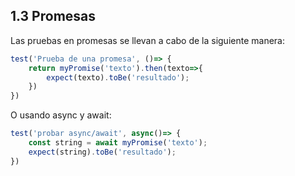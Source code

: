 ## 1.3 Promesas

Las pruebas en promesas se llevan a cabo de la siguiente manera:

``` javascript
test('Prueba de una promesa', ()=> {
    return myPromise('texto').then(texto=>{
        expect(texto).toBe('resultado');
    })
})
```

O usando async y await:

``` javascript
test('probar async/await', async()=> {
    const string = await myPromise('texto');
    expect(string).toBe('resultado');
})
```

